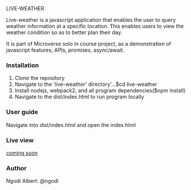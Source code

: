 LIVE-WEATHER 

Live-weather is a javascript application that enables the user to query weather information at a specific location. This enables users to view the weather condition so as to better plan their day.

It is part of Microverse solo in course project, as a demonstration of javascript features; APIs, promises, async/await.

### Installation

1.  Clone the repository
2.  Navigate to the 'live-weather' directory'...$cd live-weather
3.  Install nodejs, webpack2, and all program dependencies($npm install)
4.  Navigate to the dist/index.html to run program locally

### User guide

Navigate into dist/index.html and open the index.html

### Live view

[coming soon](#)

### Author

Ngodi Albert: @ngodi

